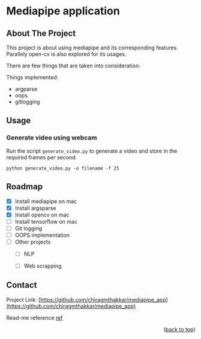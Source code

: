 # Mediapipe application

<!-- PROJECT SHIELDS -->
<!--
*** I'm using markdown "reference style" links for readability.
*** Reference links are enclosed in brackets [ ] instead of parentheses ( ).
*** See the bottom of this document for the declaration of the reference variables
*** for contributors-url, forks-url, etc. This is an optional, concise syntax you may use.
*** https://www.markdownguide.org/basic-syntax/#reference-style-links
-->

<!-- ABOUT THE PROJECT -->
## About The Project

This project is about using mediapipe and its corresponding features.
Parallely open-cv is also explored for its usages.

There are few things that are taken into consideration:

Things implemented:
* argparse
* oops
* gitlogging


## Usage

### Generate video using webcam

Run the script `generate_video.py` to generate a video and store in the required frames per second.

  ```
  python generate_video.py -o filename -f 25
  ```


<!-- ROADMAP -->
## Roadmap

- [x] Install mediapipe on mac
- [x] Install argsparse
- [x] Install opencv on mac
- [ ] Install tensorflow on mac
- [ ] Git logging
- [ ] OOPS implementation
- [ ] Other projects
    - [ ] NLP
    - [ ] Web scrapping



<!-- CONTACT -->
## Contact

[//]: # (Your Name - [@your_twitter]&#40;https://twitter.com/your_username&#41; - email@example.com)

Project Link: [https://github.com/chiragmthakkar/mediapipe_app](https://github.com/chiragmthakkar/mediapipe_app)

Read-me reference [ref](https://github.com/othneildrew/Best-README-Template)
<p align="right">(<a href="#top">back to top</a>)</p>